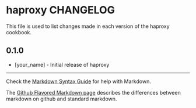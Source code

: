 # haproxy CHANGELOG

This file is used to list changes made in each version of the haproxy cookbook.

## 0.1.0
- [your_name] - Initial release of haproxy

- - -
Check the [Markdown Syntax Guide](http://daringfireball.net/projects/markdown/syntax) for help with Markdown.

The [Github Flavored Markdown page](http://github.github.com/github-flavored-markdown/) describes the differences between markdown on github and standard markdown.
